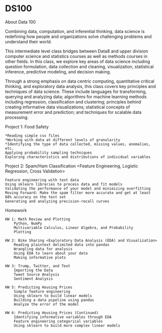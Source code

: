 # DS100
About Data 100

Combining data, computation, and inferential thinking, data science is redefining how people and organizations solve challenging problems and understand their world. 

This intermediate level class bridges between Data8 and upper division computer science and statistics courses as well as methods courses in other fields. In this class, we explore key areas of data science including question formulation, data collection and cleaning, visualization, statistical inference, predictive modeling, and decision making.​ 

Through a strong emphasis on data centric computing, quantitative critical thinking, and exploratory data analysis, this class covers key principles and techniques of data science. These include languages for transforming, querying and analyzing data; algorithms for machine learning methods including regression, classification and clustering; principles behind creating informative data visualizations; statistical concepts of measurement error and prediction; and techniques for scalable data processing.

Project 1: Food Safety

    *Reading simple csv files
    *Working with data at different levels of granularity
    *Identifying the type of data collected, missing values, anomalies, etc.
    Applying probability sampling techniques
    Exploring characteristics and distributions of individual variables

Project 2: Spam/Ham Classification <Feature Engineering, Logistic Regression, Cross Validation>

    Feature engineering with text data
    Using sklearn libraries to process data and fit models
    Validating the performance of your model and minimizing overfitting
    Moving Forward: Make the spam filter more accurate and get at least 88% accuracy on the test set
    Generating and analyzing precision-recall curves

Homework

    HW 1: Math Review and Plotting
        Python, NumPy
        Multivariable Calculus, Linear Algebra, and Probability
        Plotting

    HW 2: Bike Sharing <Exploratory Data Analysis (EDA) and Visualization>
        Reading plaintext delimited data into pandas
        Wrangling data for analysis
        Using EDA to learn about your data
        Making informative plots

    HW 3: Trump, Twitter, and Text
        Importing the Data
        Tweet Source Analysis
        Sentiment Analysis

    HW 5: Predicting Housing Prices
        Simple feature engineering
        Using sklearn to build linear models
        Building a data pipeline using pandas
        Analyze the error of the model

    HW 6: Predicting Housing Prices (Continued)
        Identifying informative variables through EDA
        Feature engineering categorical variables
        Using sklearn to build more complex linear models
